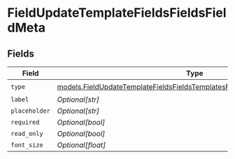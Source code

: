 # FieldUpdateTemplateFieldsFieldsFieldMeta


## Fields

| Field                                                                                                                                                            | Type                                                                                                                                                             | Required                                                                                                                                                         | Description                                                                                                                                                      |
| ---------------------------------------------------------------------------------------------------------------------------------------------------------------- | ---------------------------------------------------------------------------------------------------------------------------------------------------------------- | ---------------------------------------------------------------------------------------------------------------------------------------------------------------- | ---------------------------------------------------------------------------------------------------------------------------------------------------------------- |
| `type`                                                                                                                                                           | [models.FieldUpdateTemplateFieldsFieldsTemplatesFieldsRequestRequestBodyType](../models/fieldupdatetemplatefieldsfieldstemplatesfieldsrequestrequestbodytype.md) | :heavy_check_mark:                                                                                                                                               | N/A                                                                                                                                                              |
| `label`                                                                                                                                                          | *Optional[str]*                                                                                                                                                  | :heavy_minus_sign:                                                                                                                                               | N/A                                                                                                                                                              |
| `placeholder`                                                                                                                                                    | *Optional[str]*                                                                                                                                                  | :heavy_minus_sign:                                                                                                                                               | N/A                                                                                                                                                              |
| `required`                                                                                                                                                       | *Optional[bool]*                                                                                                                                                 | :heavy_minus_sign:                                                                                                                                               | N/A                                                                                                                                                              |
| `read_only`                                                                                                                                                      | *Optional[bool]*                                                                                                                                                 | :heavy_minus_sign:                                                                                                                                               | N/A                                                                                                                                                              |
| `font_size`                                                                                                                                                      | *Optional[float]*                                                                                                                                                | :heavy_minus_sign:                                                                                                                                               | N/A                                                                                                                                                              |
